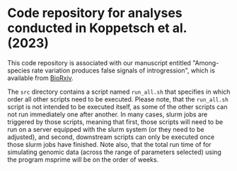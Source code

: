 # Code repository for analyses conducted in Koppetsch et al. (2023)

This code repository is associated with our manuscript entitled "Among-species rate variation produces false signals of introgression", which is available from [BioRxiv](https://www.biorxiv.org/content/TOBEADDED).

The `src` directory contains a script named `run_all.sh` that specifies in which order all other scripts need to be executed. Please note, that the `run_all.sh` script is not intended to be executed itself, as some of the other scripts can not run immediately one after another. In many cases, slurm jobs are triggered by those scripts, meaning that first, those scripts will need to be run on a server equipped with the slurm system (or they need to be adjusted), and second, downstream scripts can only be executed once those slurm jobs have finished. Note also, that the total run time of for simulating genomic data (across the range of parameters selected) using the program msprime will be on the order of weeks.
